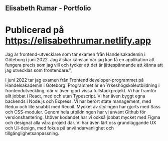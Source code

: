 ## Elisabeth Rumar - Portfolio

# Publicerad på https://elisabethrumar.netlify.app


Jag är frontend-utvecklare som tar examen från Handelsakademin i Göteborg i juni 2022. Jag älskar känslan när jag kan få en applikation att fungera precis som jag vill och tycker att det är jättespännande att känna att jag utvecklas som frontendare.",


I juni 2022 tar jag examen från Frontend developer-programmet på Handelsakademin i Göteborg. Programmet är en Yrkeshögskoleutbildning i frontendutveckling, där vi även gjort vissa fullstackprojekt. Vi har framför allt jobbat i React, med och utan Typescript. Vi har även byggt egna backends i Node.js och Express. Vi har berört state management, med Redux och lite snabbt med Recoil. Mycket av stylingen har gjorts med Sass och CSS-moduler. Genom hela utbildningen har vi använt Github för versionshantering. Utöver kodandet har vi också jobbat mycket med Figma och designat alla våra projekt där. Vi har även lärt oss grundläggande UX och UI-design, med fokus på användarvänlighet och tillgänglighetsanpassning.
